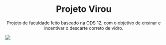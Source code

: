 <h1 align="Center">Projeto Virou</h1>
<p align="Center">Projeto de faculdade feito baseado na ODS 12, com o objetivo de ensinar e incentivar o descarte correto de vidro.</p>
<img src="C:\Users\Davi Sales\Desktop\Fauculdade\download.jpg"
